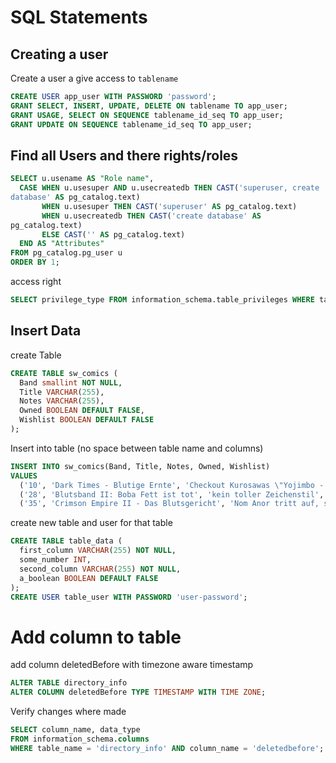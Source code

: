 # SQL Statements
## Creating a user
Create a user a give access to `tablename`
```sql
CREATE USER app_user WITH PASSWORD 'password';
GRANT SELECT, INSERT, UPDATE, DELETE ON tablename TO app_user;
GRANT USAGE, SELECT ON SEQUENCE tablename_id_seq TO app_user;
GRANT UPDATE ON SEQUENCE tablename_id_seq TO app_user;
```
## Find all Users and there rights/roles
```sql
SELECT u.usename AS "Role name",
  CASE WHEN u.usesuper AND u.usecreatedb THEN CAST('superuser, create
database' AS pg_catalog.text)
       WHEN u.usesuper THEN CAST('superuser' AS pg_catalog.text)
       WHEN u.usecreatedb THEN CAST('create database' AS
pg_catalog.text)
       ELSE CAST('' AS pg_catalog.text)
  END AS "Attributes"
FROM pg_catalog.pg_user u
ORDER BY 1;
```
access right
```sql
SELECT privilege_type FROM information_schema.table_privileges WHERE table_name = 'file_info';
```

## Insert Data
create Table
```sql
CREATE TABLE sw_comics (
  Band smallint NOT NULL,
  Title VARCHAR(255),
  Notes VARCHAR(255),
  Owned BOOLEAN DEFAULT FALSE,
  Wishlist BOOLEAN DEFAULT FALSE
);
```
Insert into table (no space between table name and columns)
```sql
INSERT INTO sw_comics(Band, Title, Notes, Owned, Wishlist)
VALUES
  ('10', 'Dark Times - Blutige Ernte', 'Checkout Kurosawas \"Yojimbo - Der Leibwaechter\" and \"Dir verborgene Festung\"', 'true', 'false'),
  ('28', 'Blutsband II: Boba Fett ist tot', 'kein toller Zeichenstil', 'true','false'),
  ('35', 'Crimson Empire II - Das Blutsgericht', 'Nom Anor tritt auf, schoener Zeichenstil','true','false');
```

create new table and user for that table
```sql
CREATE TABLE table_data (
  first_column VARCHAR(255) NOT NULL,
  some_number INT,
  second_column VARCHAR(255) NOT NULL,
  a_boolean BOOLEAN DEFAULT FALSE
);
CREATE USER table_user WITH PASSWORD 'user-password';
```
# Add column to table
add column deletedBefore with timezone aware timestamp
```sql
ALTER TABLE directory_info
ALTER COLUMN deletedBefore TYPE TIMESTAMP WITH TIME ZONE;
```
Verify changes where made
```sql
SELECT column_name, data_type
FROM information_schema.columns
WHERE table_name = 'directory_info' AND column_name = 'deletedbefore';
```